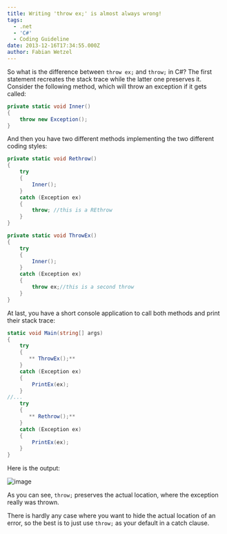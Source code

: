 ```yaml
---
title: Writing 'throw ex;' is almost always wrong!
tags:
  - .net
  - 'C#'
  - Coding Guideline
date: 2013-12-16T17:34:55.000Z
author: Fabian Wetzel
---
```


So what is the difference between `throw ex;` and `throw;` in C#? The first statement recreates the stack trace while the latter one preserves it. Consider the following method, which will throw an exception if it gets called:

```cs
private static void Inner()
{
    throw new Exception();
}
```

And then you have two different methods implementing the two different coding styles:

```cs
private static void Rethrow()
{
    try
    {
        Inner();
    }
    catch (Exception ex)
    {
        throw; //this is a REthrow
    }
}

private static void ThrowEx()
{
    try
    {
        Inner();
    }
    catch (Exception ex)
    {
        throw ex;//this is a second throw
    }
}
```

At last, you have a short console application to call both methods and print their stack trace:

```cs
static void Main(string[] args)
{
    try
    {
       ** ThrowEx();**
    }
    catch (Exception ex)
    {
        PrintEx(ex);
    }
//...
    try
    {
       ** Rethrow();**
    }
    catch (Exception ex)
    {
        PrintEx(ex);
    }
}
```

Here is the output:

![image](image.png "image")

As you can see, `throw;` preserves the actual location, where the exception really was thrown.

There is hardly any case where you want to hide the actual location of an error, so the best is to just use `throw;` as your default in a catch clause.


